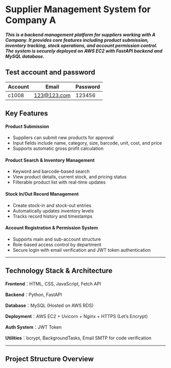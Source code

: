# Supplier Management System for Company A

##### This is a backend management platform for suppliers working with A Company. It provides core features including product submission, inventory tracking, stock operations, and account permission control. The system is securely deployed on AWS EC2 with FastAPI backend and MySQL database.

## Test account and password

| Account | Email        | Password |
|---------|--------------|----------|
| c1008   | 123@123.com  | 123456   |


## Key Features

#### Product Submission
- Suppliers can submit new products for approval
- Input fields include name, category, size, barcode, unit, cost, and price
- Supports automatic gross profit calculation

#### Product Search & Inventory Management
- Keyword and barcode-based search
- View product details, current stock, and pricing status
- Filterable product list with real-time updates

#### Stock In/Out Record Management
- Create stock-in and stock-out entries
- Automatically updates inventory levels
- Tracks record history and timestamps

#### Account Registration & Permission System
- Supports main and sub-account structure
- Role-based access control by department
- Secure login with email verification and JWT token authentication

---

## Technology Stack & Architecture

**Frontend**：HTML, CSS, JavaScript, Fetch API

**Backend**：Python, FastAPI

**Database**：MySQL (Hosted on AWS RDS)

**Deployment**：AWS EC2 + Uvicorn + Nginx + HTTPS (Let’s Encrypt)

**Auth System**：JWT Token

**Utilities**：bcrypt, BackgroundTasks, Email SMTP for code verification

---

## Project Structure Overview
